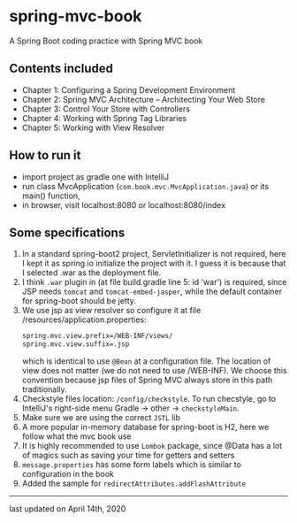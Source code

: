 # spring-mvc-book
A Spring Boot coding practice with Spring MVC book

## Contents included
* Chapter 1: Configuring a Spring Development Environment
* Chapter 2: Spring MVC Architecture – Architecting Your Web Store
* Chapter 3: Control Your Store with Controllers
* Chapter 4: Working with Spring Tag Libraries
* Chapter 5: Working with View Resolver

## How to run it
* import project as gradle one with IntelliJ
* run class MvcApplication (`com.book.mvc.MvcApplication.java`) or its main() function, 
* in browser, visit localhost:8080 or localhost:8080/index

## Some specifications
1. In a standard spring-boot2 project, ServletInitializer is not required, here I kept it as spring.io initialize the project with it. 
   I guess it is because that I selected .war as the deployment file.
2. I think `.war` plugin in (at file build.gradle line 5: id 'war') is required, since JSP needs `tomcat` and `tomcat-embed-jasper`, 
   while the default container for spring-boot should be jetty.
3. We use jsp as view resolver so configure it at file /resources/application.properties:
    ```bash
    spring.mvc.view.prefix=/WEB-INF/views/
    spring.mvc.view.suffix=.jsp
    ```
    which is identical to use `@Bean` at a configuration file.
    The location of view does not matter (we do not need to use /WEB-INF). We choose this convention because jsp files of Spring MVC always store in this path traditionally.
4. Checkstyle files location: `/config/checkstyle`. To run checstyle, go to IntelliJ's right-side menu
   Gradle -> other -> `checkstyleMain`.
5. Make sure we are using the correct `JSTL` lib
6. A more popular in-memory database for spring-boot is H2, here we follow what the mvc book use
7. It is highly recommended to use `Lombok` package, since @Data has a lot of magics such as saving your time for getters and setters
8. `message.properties` has some form labels which is similar to configuration in the book
9. Added the sample for `redirectAttributes.addFlashAttribute`

---
last updated on April 14th, 2020
